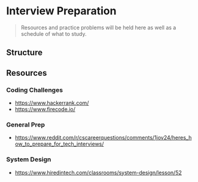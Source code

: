 # Interview Preparation

> Resources and practice problems will be held here as well as a schedule of what to study.

## Structure



## Resources

### Coding Challenges
* https://www.hackerrank.com/
* https://www.firecode.io/

### General Prep
* https://www.reddit.com/r/cscareerquestions/comments/1jov24/heres_how_to_prepare_for_tech_interviews/

### System Design
* https://www.hiredintech.com/classrooms/system-design/lesson/52
